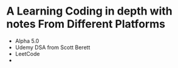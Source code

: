 # A Learning Coding in depth  with notes From Different Platforms
- Alpha 5.0
- Udemy DSA from Scott Berett
- LeetCode
- 
